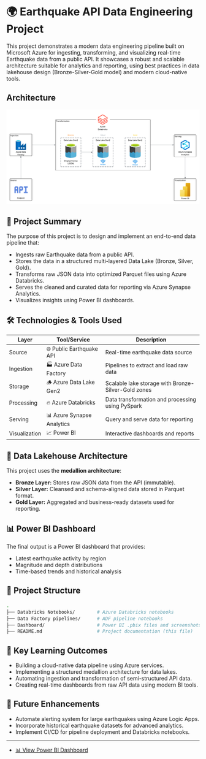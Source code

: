 # 🌍 Earthquake API Data Engineering Project

This project demonstrates a modern data engineering pipeline built on Microsoft Azure for ingesting, transforming, and visualizing real-time Earthquake data from a public API. It showcases a robust and scalable architecture suitable for analytics and reporting, using best practices in data lakehouse design (Bronze-Silver-Gold model) and modern cloud-native tools.

## Architecture
![Earthquake Project Architecture](Earthquake_Project_Architecture.png)

## 🚀 Project Summary

The purpose of this project is to design and implement an end-to-end data pipeline that:
- Ingests raw Earthquake data from a public API.
- Stores the data in a structured multi-layered Data Lake (Bronze, Silver, Gold).
- Transforms raw JSON data into optimized Parquet files using Azure Databricks.
- Serves the cleaned and curated data for reporting via Azure Synapse Analytics.
- Visualizes insights using Power BI dashboards.

## 🛠️ Technologies & Tools Used

| Layer        | Tool/Service             | Description |
|--------------|--------------------------|-------------|
| Source       | 🌐 Public Earthquake API | Real-time earthquake data source |
| Ingestion    | 🏭 Azure Data Factory     | Pipelines to extract and load raw data |
| Storage      | 🪵 Azure Data Lake Gen2   | Scalable lake storage with Bronze-Silver-Gold zones |
| Processing   | 🔥 Azure Databricks       | Data transformation and processing using PySpark |
| Serving      | 📊 Azure Synapse Analytics| Query and serve data for reporting |
| Visualization| 📈 Power BI               | Interactive dashboards and reports |

## 🧱 Data Lakehouse Architecture

This project uses the **medallion architecture**:
- **Bronze Layer:** Stores raw JSON data from the API (immutable).
- **Silver Layer:** Cleansed and schema-aligned data stored in Parquet format.
- **Gold Layer:** Aggregated and business-ready datasets used for reporting.

## 📊 Power BI Dashboard

The final output is a Power BI dashboard that provides:
- Latest earthquake activity by region
- Magnitude and depth distributions
- Time-based trends and historical analysis

## 📁 Project Structure

```bash
.
├── Databricks Notebooks/        # Azure Databricks notebooks
├── Data Factory pipelines/      # ADF pipeline notebooks
├── Dashboard/                   # Power BI .pbix files and screenshots
├── README.md                    # Project documentation (this file)
```

## 🧠 Key Learning Outcomes

- Building a cloud-native data pipeline using Azure services.
- Implementing a structured medallion architecture for data lakes.
- Automating ingestion and transformation of semi-structured API data.
- Creating real-time dashboards from raw API data using modern BI tools.

## 📌 Future Enhancements

- Automate alerting system for large earthquakes using Azure Logic Apps.
- Incorporate historical earthquake datasets for advanced analytics.
- Implement CI/CD for pipeline deployment and Databricks notebooks.

---

- [📊 View Power BI Dashboard](#)
